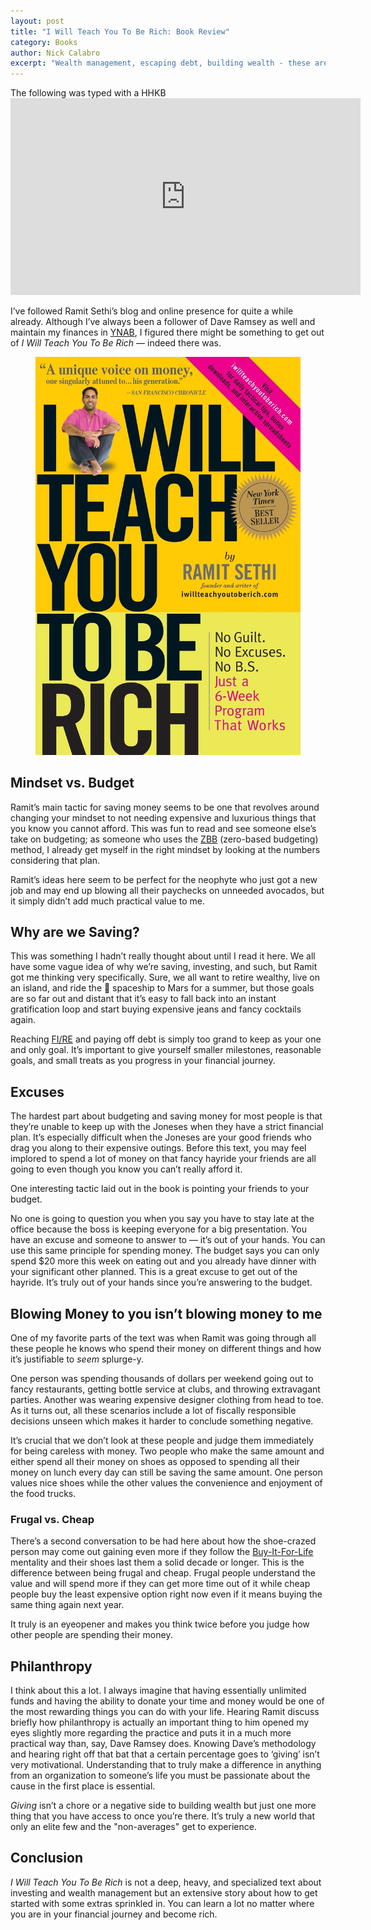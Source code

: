 ```yaml
---
layout: post
title: "I Will Teach You To Be Rich: Book Review"
category: Books
author: Nick Calabro
excerpt: "Wealth management, escaping debt, building wealth - these are all things that are essential to learn. Ramit Sethi goes about teaching you how to be rich in a great way."
---
```


<meta name="twitter:card" content="summary" />
<meta name="twitter:site" content="@NickCalabs" />
<meta name="twitter:title" content="{{ page.title }}" />
<meta name="twitter:description" content="Nick Calabro's Blog" />

<div class="message">The following was typed with a HHKB</div>

<iframe width="560" height="315" src="https://www.youtube.com/embed/c2sLAEwr-co" frameborder="0" allowfullscreen></iframe>

<p>I’ve followed Ramit Sethi’s blog and online presence for quite a while already. Although I’ve always been a follower of Dave Ramsey as well and maintain my finances in <a href="ynab.com">YNAB</a>, I figured there might be something to get out of <em> I Will Teach You To Be Rich</em> — indeed there was. </p>

<figure><img src="img/iwillteachbook.png"/></figure>

<h2>Mindset vs. Budget</h2>

<p>Ramit’s main tactic for saving money seems to be one that revolves around changing your mindset to not needing expensive and luxurious things that you know you cannot afford. This was fun to read and see someone else’s take on budgeting; as someone who uses the <a href="http://www.investopedia.com/terms/z/zbb.asp">ZBB</a> (zero-based budgeting) method, I already get myself in the right mindset by looking at the numbers considering that plan. </p>

<p>Ramit’s ideas here seem to be perfect for the neophyte who just got a new job and may end up blowing all their paychecks on unneeded avocados, but it simply didn’t add much practical value to me. </p>

<h2>Why are we Saving? </h2>

<p>This was something I hadn’t really thought about until I read it here. We all have some vague idea of why we’re saving, investing, and such, but Ramit got me thinking very specifically. Sure, we all want to retire wealthy, live on an island, and ride the &nbsp;spaceship to Mars for a summer, but those goals are so far out and distant that it’s easy to fall back into an instant gratification loop and start buying expensive jeans and fancy cocktails again. </p>

<p>Reaching <a href="https://www.reddit.com/r/financialindependence/">FI/RE</a> and paying off debt is simply too grand to keep as your one and only goal. It’s important to give yourself smaller milestones, reasonable goals, and small treats as you progress in your financial journey. </p>

<h2>Excuses</h2>

<p>The hardest part about budgeting and saving money for most people is that they’re unable to keep up with the Joneses when they have a strict financial plan. It’s especially difficult when the Joneses are your good friends who drag you along to their expensive outings. Before this text, you may feel implored to spend a lot of money on that fancy hayride your friends are all going to even though you know you can’t really afford it. </p>

<p>One interesting tactic laid out in the book is pointing your friends to your budget. </p>

<p>No one is going to question you when you say you have to stay late at the office because the boss is keeping everyone for a big presentation. You have an excuse and someone to answer to — it’s out of your hands. You can use this same principle for spending money. The budget says you can only spend $20 more this week on eating out and you already have dinner with your significant other planned. This is a great excuse to get out of the hayride. It’s truly out of your hands since you’re answering to the budget.</p>

<h2>Blowing Money to you isn’t blowing money to me</h2>

<p>One of my favorite parts of the text was when Ramit was going through all these people he knows who spend their money on different things and how it’s justifiable to <em>seem</em> splurge-y. </p>

<p>One person was spending thousands of dollars per weekend going out to fancy restaurants, getting bottle service at clubs, and throwing extravagant parties. Another was wearing expensive designer clothing from head to toe. As it turns out, all these scenarios include a lot of fiscally responsible decisions unseen which makes it harder to conclude something negative. </p>

<p>It’s crucial that we don’t look at these people and judge them immediately for being careless with money. Two people who make the same amount and either spend all their money on shoes as opposed to spending all their money on lunch every day can still be saving the same amount. One person values nice shoes while the other values the convenience and enjoyment of the food trucks.</p>

<h3>Frugal vs. Cheap</h3>

<p>There’s a second conversation to be had here about how the shoe-crazed person may come out gaining even more if they follow the <a href="https://www.reddit.com/r/BuyItForLife/">Buy-It-For-Life</a> mentality and their shoes last them a solid decade or longer. This is the difference between being frugal and cheap. Frugal people understand the value and will spend more if they can get more time out of it while cheap people buy the least expensive option right now even if it means buying the same thing again next year. </p>

<p>It truly is an eyeopener and makes you think twice before you judge how other people are spending their money. </p>

<h2>Philanthropy</h2>

<p>I think about this a lot. I always imagine that having essentially unlimited funds and having the ability to donate your time and money would be one of the most rewarding things you can do with your life. Hearing Ramit discuss briefly how philanthropy is actually an important thing to him opened my eyes slightly more regarding the practice and puts it in a much more practical way than, say, Dave Ramsey does. Knowing Dave’s methodology and hearing right off that bat that a certain percentage goes to ‘giving’ isn’t very motivational. Understanding that to truly make a difference in anything from an organization to someone’s life you must be passionate about the cause in the first place is essential.</p>

<p><em>Giving</em> isn’t a chore or a negative side to building wealth but just one more thing that you have access to once you’re there. It’s truly a new world that only an elite few and the &quot;non-averages&quot; get to experience.</p>

<h2>Conclusion</h2>

<p><em> I Will Teach You To Be Rich</em> is not a deep, heavy, and specialized text about investing and wealth management but an extensive story about how to get started with some extras sprinkled in. You can learn a lot no matter where you are in your financial journey and become rich.</p>